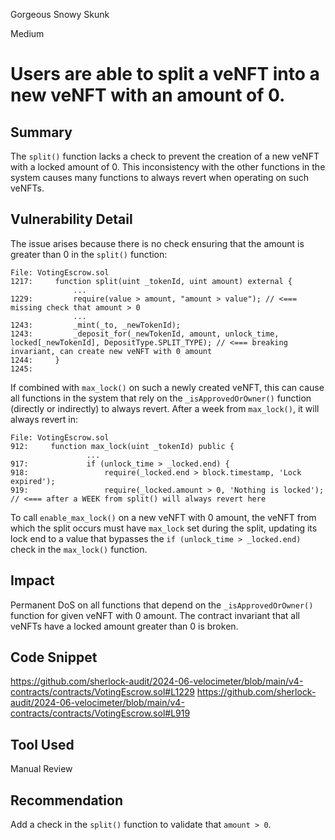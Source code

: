 Gorgeous Snowy Skunk

Medium

# Users are able to split a veNFT into a new veNFT with an amount of 0.

## Summary

The `split()` function lacks a check to prevent the creation of a new veNFT with a locked amount of 0. This inconsistency with the other functions in the system causes many functions to always revert when operating on such veNFTs.

## Vulnerability Detail

The issue arises because there is no check ensuring that the amount is greater than 0 in the `split()` function:

```solidity
File: VotingEscrow.sol
1217:     function split(uint _tokenId, uint amount) external {
              ...
1229:         require(value > amount, "amount > value"); // <=== missing check that amount > 0
              ...
1243:         _mint(_to, _newTokenId);
1243:         _deposit_for(_newTokenId, amount, unlock_time, locked[_newTokenId], DepositType.SPLIT_TYPE); // <=== breaking invariant, can create new veNFT with 0 amount
1244:     }
1245: 
```

If combined with `max_lock()` on such a newly created veNFT, this can cause all functions in the system that rely on the `_isApprovedOrOwner()` function (directly or indirectly) to always revert. After a week from `max_lock()`, it will always revert in:

```solidity
File: VotingEscrow.sol
912:     function max_lock(uint _tokenId) public {
                 ...
917:             if (unlock_time > _locked.end) {
918:                 require(_locked.end > block.timestamp, 'Lock expired');
919:                 require(_locked.amount > 0, 'Nothing is locked'); // <=== after a WEEK from split() will always revert here
```

To call `enable_max_lock()` on a new veNFT with 0 amount, the veNFT from which the split occurs must have `max_lock` set during the split, updating its lock end to a value that bypasses the `if (unlock_time > _locked.end)` check in the `max_lock()` function.

## Impact

Permanent DoS on all functions that depend on the `_isApprovedOrOwner()` function for given veNFT with 0 amount. 
The contract invariant that all veNFTs have a locked amount greater than 0 is broken.

## Code Snippet

https://github.com/sherlock-audit/2024-06-velocimeter/blob/main/v4-contracts/contracts/VotingEscrow.sol#L1229
https://github.com/sherlock-audit/2024-06-velocimeter/blob/main/v4-contracts/contracts/VotingEscrow.sol#L919

## Tool Used

Manual Review

## Recommendation

Add a check in the `split()` function to validate that `amount > 0`.